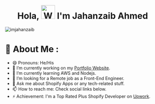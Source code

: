 <h1 align="center"> Hola, <img src="https://raw.githubusercontent.com/nixin72/nixin72/master/wave.gif" 
         alt="Waving hand animated gif"
         height="45"
         width="45" /> I'm Jahanzaib Ahmed</h1>

<p align="left"> <img src="https://komarev.com/ghpvc/?username=imjahanzaib&label=Views&color=blue&style=plastic&style=for-the-badge" alt="imjahanzaib" /> </p>

# 💫 About Me :
- 😄 Pronouns: He/His
- 🔭 I’m currently working on my [Portfolio Website](https://jahanzaibahmed.com).
- 🌱 I’m currently learning AWS and Nodejs.
- 🤔 I’m looking for a Remote job as a Front-End Engineer.
- 💬 Ask me about Shopify Apps or any tech-related stuff.
- 📫 How to reach me: Check social links below.
- ⚡ Achievement: I'm a Top Rated Plus Shopify Developer on [Upwork](https://www.upwork.com/freelancers/~01535851b88349f21a).
